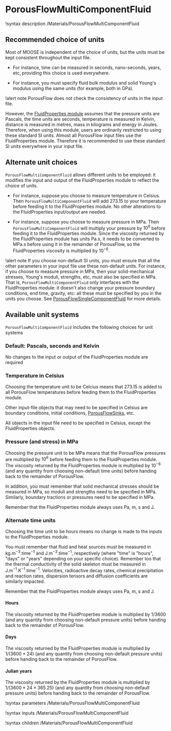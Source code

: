 # PorousFlowMultiComponentFluid

!syntax description /Materials/PorousFlowMultiComponentFluid

## Recommended choice of units

Most of MOOSE is independent of the choice of units, but the units must be kept consistent throughout the input file.

- For instance, time can be measured in seconds, nano-seconds, years, etc, providing this choice is used everywhere.

- For instance, you must specify fluid bulk modulus and solid Young's modulus using the same units (for example, both in GPa).

!alert note
PorousFlow does not check the consistency of units in the input file.

However, the [FluidProperties module](fluid_properties/index.md) assumes that the pressure units are Pascals, the time units are seconds, temperature is measured in Kelvin, distance is measured in metres, mass in kilograms and energy in Joules.  Therefore, when using this module, users are ordinarily restricted to using these standard SI units.  Almost all PorousFlow input files use the FluidProperties module.  Therefore it is recommended to use these standard SI units everywhere in your input file.

## Alternate unit choices

`PorousFlowMultiComponentFluid` allows different units to be employed: it modifies the input and output of the FluidProperties module to reflect the choice of units.

- For instance, suppose you choose to measure temperature in Celsius.  Then `PorousFlowMultiComponentFluid` will add 273.15 to your temperature before feeding it to the FluidProperties module.  No other alterations to the FluidProperties input/output are needed.

- For instance, suppose you choose to measure pressure in MPa.  Then `PorousFlowMultiComponentFluid` will multiply your pressure by $10^6$ before feeding it to the FluidProperties module.  Since the viscosity returned by the FluidProperties module has units Pa.s, it needs to be converted to MPa.s before using it in the remainder of PorousFlow, so the FluidProperties viscosity is multiplied by $10^{-6}$.

!alert note
If you choose non-default SI units, you must ensure that all the other parameters in your input file use these non-default units.  For instance, if you choose to measure pressure in MPa, then your solid-mechanical stresses, Young's moduli, strengths, etc, must also be specified in MPa.  That is, `PorousFlowMultiComponentFluid` only interfaces with the FluidProperties module: it doesn't also change your pressure boundary conditions, end time, gravity, etc: all these must be specified by you in the units you choose. See [PorousFlowSingleComponentFluid](PorousFlowSingleComponentFluid.md) for more details.



## Available unit systems

`PorousFlowMultiComponentFluid` includes the following choices for unit systems

### Default: Pascals, seconds and Kelvin

No changes to the input or output of the FluidProperties module are required

### Temperature in Celsius

Choosing the temperature unit to be Celcius means that 273.15 is added to all PorousFlow temperatures before feeding them to the FluidProperties module.

Other input-file objects that may need to be specified in Celsius are boundary conditions, initial conditions, [PorousFlowSinks](PorousFlowSink.md), etc.

All objects in the input file need to be specified in Celsius, except the FluidProperties objects.

### Pressure (and stress) in MPa

Choosing the pressure unit to be MPa means that the PorousFlow pressures are multiplied by $10^{6}$ before feeding them to the FluidProperties module.  The viscosity returned by the FluidProperties module is multiplied by $10^{-6}$ (and any quantity from choosing non-default time units) before handing back to the remainder of PorousFlow.

In addition, you must remember that solid mechanical stresses should be measured in MPa, so moduli and strengths need to be specified in MPa.  Similarly, boundary tractions or pressures need to be specified in MPa.

Remember that the FluidProperties module always uses Pa, m, s and J.

### Alternate time units

Choosing the time unit to be hours means no change is made to the inputs to the FluidProperties module.

You must remember that fluid and heat sources must be measured in kg.m$^{-3}$.time$^{-1}$ and J.m$^{-3}$.time$^{-1}$, respectively (where "time" is "hours", "days" or "years" depending on your specific choice).  Remember too that the thermal conductivity of the solid skeleton must be measured in J.m$^{-1}$.K$^{-1}$.time$^{-1}$.  Velocities, radioactive decay rates, chemical precipitation and reaction rates, dispersion tensors and diffusion coefficients are similarly impacted.

Remember that the FluidProperties module always uses Pa, m, s and J. 

#### Hours

The viscosity returned by the FluidProperties module is multiplied by $1/3600$ (and any quantity from choosing non-default pressure units) before handing back to the remainder of PorousFlow.

#### Days

The viscosity returned by the FluidProperties module is multiplied by $1/(3600\times 24)$ (and any quantity from choosing non-default pressure units) before handing back to the remainder of PorousFlow.

#### Julian years

The viscosity returned by the FluidProperties module is multiplied by $1/(3600\times 24\times 365.25)$ (and any quantity from choosing non-default pressure units) before handing back to the remainder of PorousFlow.


!syntax parameters /Materials/PorousFlowMultiComponentFluid

!syntax inputs /Materials/PorousFlowMultiComponentFluid

!syntax children /Materials/PorousFlowMultiComponentFluid
